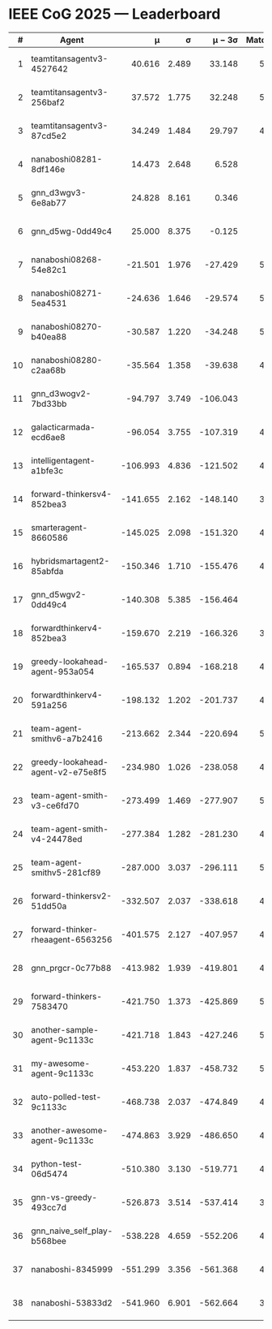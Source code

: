 # IEEE CoG 2025 — Leaderboard

| # | Agent | μ | σ | μ − 3σ | Matches | Updated |
|---:|---|---:|---:|---:|---:|---|
| 1 | teamtitansagentv3-4527642 | 40.616 | 2.489 | 33.148 | 5216 | 2025-08-29 22:36 |
| 2 | teamtitansagentv3-256baf2 | 37.572 | 1.775 | 32.248 | 5156 | 2025-08-29 22:36 |
| 3 | teamtitansagentv3-87cd5e2 | 34.249 | 1.484 | 29.797 | 4660 | 2025-08-29 22:36 |
| 4 | nanaboshi08281-8df146e | 14.473 | 2.648 | 6.528 | 206 | 2025-08-29 22:36 |
| 5 | gnn_d3wgv3-6e8ab77 | 24.828 | 8.161 | 0.346 | 118 | 2025-08-29 22:36 |
| 6 | gnn_d5wg-0dd49c4 | 25.000 | 8.375 | -0.125 | 100 | 2025-08-29 22:36 |
| 7 | nanaboshi08268-54e82c1 | -21.501 | 1.976 | -27.429 | 5000 | 2025-08-29 22:36 |
| 8 | nanaboshi08271-5ea4531 | -24.636 | 1.646 | -29.574 | 5218 | 2025-08-29 22:36 |
| 9 | nanaboshi08270-b40ea88 | -30.587 | 1.220 | -34.248 | 5040 | 2025-08-29 22:36 |
| 10 | nanaboshi08280-c2aa68b | -35.564 | 1.358 | -39.638 | 4778 | 2025-08-29 22:36 |
| 11 | gnn_d3wogv2-7bd33bb | -94.797 | 3.749 | -106.043 | 224 | 2025-08-29 22:36 |
| 12 | galacticarmada-ecd6ae8 | -96.054 | 3.755 | -107.319 | 4920 | 2025-08-29 22:36 |
| 13 | intelligentagent-a1bfe3c | -106.993 | 4.836 | -121.502 | 4409 | 2025-08-29 22:36 |
| 14 | forward-thinkersv4-852bea3 | -141.655 | 2.162 | -148.140 | 3990 | 2025-08-29 22:36 |
| 15 | smarteragent-8660586 | -145.025 | 2.098 | -151.320 | 4034 | 2025-08-29 22:36 |
| 16 | hybridsmartagent2-85abfda | -150.346 | 1.710 | -155.476 | 4298 | 2025-08-29 22:36 |
| 17 | gnn_d5wgv2-0dd49c4 | -140.308 | 5.385 | -156.464 | 180 | 2025-08-29 22:36 |
| 18 | forwardthinkerv4-852bea3 | -159.670 | 2.219 | -166.326 | 3776 | 2025-08-29 22:36 |
| 19 | greedy-lookahead-agent-953a054 | -165.537 | 0.894 | -168.218 | 4552 | 2025-08-29 22:36 |
| 20 | forwardthinkerv4-591a256 | -198.132 | 1.202 | -201.737 | 4337 | 2025-08-29 22:36 |
| 21 | team-agent-smithv6-a7b2416 | -213.662 | 2.344 | -220.694 | 5220 | 2025-08-29 22:36 |
| 22 | greedy-lookahead-agent-v2-e75e8f5 | -234.980 | 1.026 | -238.058 | 4924 | 2025-08-29 22:36 |
| 23 | team-agent-smith-v3-ce6fd70 | -273.499 | 1.469 | -277.907 | 5718 | 2025-08-29 22:36 |
| 24 | team-agent-smith-v4-24478ed | -277.384 | 1.282 | -281.230 | 4638 | 2025-08-29 22:36 |
| 25 | team-agent-smithv5-281cf89 | -287.000 | 3.037 | -296.111 | 5060 | 2025-08-29 22:36 |
| 26 | forward-thinkersv2-51dd50a | -332.507 | 2.037 | -338.618 | 4778 | 2025-08-29 22:36 |
| 27 | forward-thinker-rheaagent-6563256 | -401.575 | 2.127 | -407.957 | 4198 | 2025-08-29 22:36 |
| 28 | gnn_prgcr-0c77b88 | -413.982 | 1.939 | -419.801 | 4790 | 2025-08-29 22:36 |
| 29 | forward-thinkers-7583470 | -421.750 | 1.373 | -425.869 | 5120 | 2025-08-29 22:36 |
| 30 | another-sample-agent-9c1133c | -421.718 | 1.843 | -427.246 | 5080 | 2025-08-29 22:36 |
| 31 | my-awesome-agent-9c1133c | -453.220 | 1.837 | -458.732 | 5260 | 2025-08-29 22:36 |
| 32 | auto-polled-test-9c1133c | -468.738 | 2.037 | -474.849 | 4940 | 2025-08-29 22:36 |
| 33 | another-awesome-agent-9c1133c | -474.863 | 3.929 | -486.650 | 4740 | 2025-08-29 22:36 |
| 34 | python-test-06d5474 | -510.380 | 3.130 | -519.771 | 4260 | 2025-08-29 22:36 |
| 35 | gnn-vs-greedy-493cc7d | -526.873 | 3.514 | -537.414 | 3900 | 2025-08-29 22:36 |
| 36 | gnn_naive_self_play-b568bee | -538.228 | 4.659 | -552.206 | 4220 | 2025-08-29 22:36 |
| 37 | nanaboshi-8345999 | -551.299 | 3.356 | -561.368 | 4210 | 2025-08-29 22:36 |
| 38 | nanaboshi-53833d2 | -541.960 | 6.901 | -562.664 | 3680 | 2025-08-29 22:36 |
